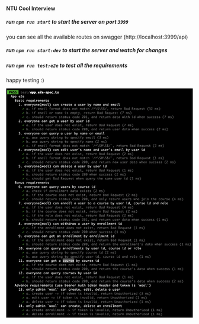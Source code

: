 #### NTU Cool Interview

##### run `npm run start` to start the server on port `3999`

you can see all the available routes on swagger (http://localhost:3999/api)

##### run `npm run start:dev` to start the server and watch for changes

##### run `npm run test:e2e` to test all the requirements

happy testing :)

<img src="https://github.com/0126cloud/nestjs-restful-api-without-database/blob/develop/public/e2e-test.png" alt="drawing" width="600"/>
